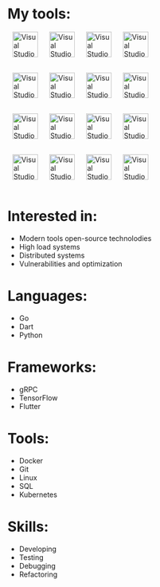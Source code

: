 
# My tools:



<img align="left" style="padding-left: 10px; padding-right: 10px; padding-bottom: 10px;" alt="Visual Studio Code" width="51px" height="51px" src="https://juststickers.in/wp-content/uploads/2016/07/go-programming-language.png" />
<img align="left" style="padding-left: 10px; padding-right: 10px; padding-bottom: 10px;" alt="Visual Studio Code" width="51px"  height="51px" src="https://upload.wikimedia.org/wikipedia/commons/7/7e/Dart-logo.png" />
<img align="left" style="padding-left: 10px; padding-right: 10px; padding-bottom: 10px;" alt="Visual Studio Code" width="51px"  height="51px" src="https://image.flaticon.com/icons/png/512/1822/1822899.png" />
<img align="left" style="padding-left: 10px; padding-right: 10px; padding-bottom: 10px;" alt="Visual Studio Code" width="51px"  height="51px" src="https://stickker.net/wp-content/uploads/2018/11/flutter.png-578x578.png" />


<br /><br /><br /><br />

<img align="left" style="padding-left: 10px; padding-right: 10px; padding-bottom: 10px;" alt="Visual Studio Code" width="51px"  height="51px" src="https://cdn.freebiesupply.com/logos/large/2x/leveldb-logo-png-transparent.png" />
<img align="left" style="padding-left: 10px; padding-right: 10px; padding-bottom: 10px;" alt="Visual Studio Code" width="51px"  height="51px" src="https://i1.wp.com/techxposer.com/wp-content/uploads/2019/12/grpc-icon.png?fit=626%2C664" />
<img align="left" style="padding-left: 10px; padding-right: 10px; padding-bottom: 10px;" alt="Visual Studio Code" width="51px"  height="51px" src="https://upload.wikimedia.org/wikipedia/commons/thumb/2/2d/Visual_Studio_Code_1.18_icon.svg/1200px-Visual_Studio_Code_1.18_icon.svg.png" />
<img align="left" style="padding-left: 10px; padding-right: 10px; padding-bottom: 10px;" alt="Visual Studio Code" width="51px"  height="51px" src="https://upload.wikimedia.org/wikipedia/commons/thumb/2/2d/Tensorflow_logo.svg/1200px-Tensorflow_logo.svg.png" />

<br /><br /><br /><br />

<img align="left" style="padding-left: 10px; padding-right: 10px; padding-bottom: 10px;" alt="Visual Studio Code" width="51px"  height="51px" src="https://www.drupal.org/files/project-images/rain-drop-hi.png" />
<img align="left" style="padding-left: 10px; padding-right: 10px; padding-bottom: 10px;" alt="Visual Studio Code" width="51px"  height="51px" src="https://www.docker.com/sites/default/files/d8/2019-07/vertical-logo-monochromatic.png" />
<img align="left" style="padding-left: 10px; padding-right: 10px; padding-bottom: 10px;" alt="Visual Studio Code" width="51px"  height="51px" src="https://upload.wikimedia.org/wikipedia/commons/0/00/Kubernetes_%28container_engine%29.png" />
<img align="left" style="padding-left: 10px; padding-right: 10px; padding-bottom: 10px;" alt="Visual Studio Code" width="51px"  height="51px" src="https://upload.wikimedia.org/wikipedia/commons/thumb/2/29/Postgresql_elephant.svg/1200px-Postgresql_elephant.svg.png" />

<br /><br /><br /><br />

<img align="left" style="padding-left: 10px; padding-right: 10px; padding-bottom: 10px;" alt="Visual Studio Code" width="51px"  height="51px" src="https://jpadilla.github.io/rabbitmqapp/assets/img/icon.png" />
<img align="left" style="padding-left: 10px; padding-right: 10px; padding-bottom: 10px;" alt="Visual Studio Code" width="51px"  height="51px" src="https://cdn.freebiesupply.com/logos/large/2x/graylog-logo-png-transparent.png" />
<img align="left" style="padding-left: 10px; padding-right: 10px; padding-bottom: 10px;" alt="Visual Studio Code" width="51px"  height="51px" src="https://avatars.githubusercontent.com/u/8562608?s=280&v=4" />
<img align="left" style="padding-left: 10px; padding-right: 10px; padding-bottom: 10px;" alt="Visual Studio Code" width="51px"  height="51px" src="https://git-scm.com/images/logos/downloads/Git-Icon-1788C.png" />


<br /><br /><br /><br />


# Interested in:

- Modern tools open-source technolodies
- High load systems
- Distributed systems
- Vulnerabilities and optimization

# Languages:

- Go
- Dart
- Python

# Frameworks:

- gRPC
- TensorFlow
- Flutter

# Tools:

- Docker
- Git
- Linux
- SQL
- Kubernetes

# Skills:

- Developing
- Testing
- Debugging
- Refactoring
